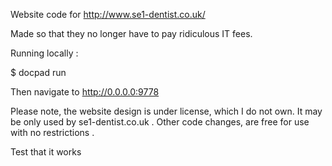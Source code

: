Website code for http://www.se1-dentist.co.uk/ 

Made so that they no longer have to pay ridiculous IT fees. 

Running locally : 

$ docpad run

Then navigate to http://0.0.0.0:9778


Please note, the website design is under license, which I do not own. It may be only used by se1-dentist.co.uk .
Other code changes, are free for use with no restrictions . 

Test that it works
